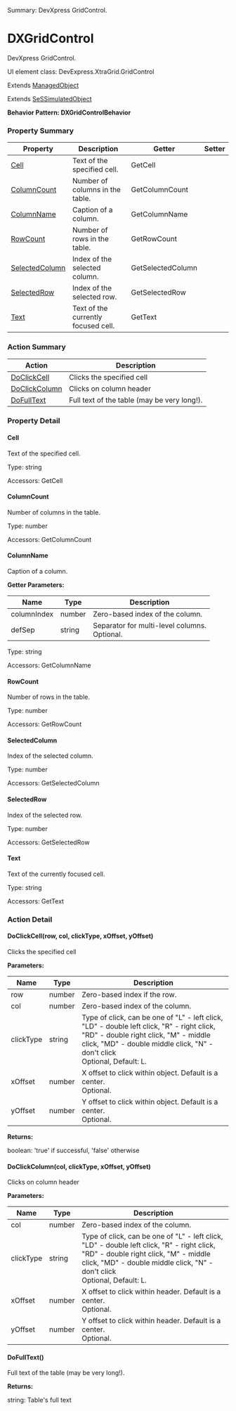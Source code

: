Summary: DevXpress GridControl.

# DXGridControl

DevXpress GridControl.
 
UI element class: DevExpress.XtraGrid.GridControl

Extends [ManagedObject](ManagedObject.md)

Extends [SeSSimulatedObject](SeSSimulatedObject.md)





**Behavior Pattern: DXGridControlBehavior**


<!-- ============================== property summary ========================== -->

	

### Property Summary

| **Property** | **Description** | **Getter** | **Setter** |
| ------------ | --------------- | ---------- | ---------- |
| [Cell](#Cell) | Text of the specified cell. | GetCell |  |
| [ColumnCount](#ColumnCount) | Number of columns in the table. | GetColumnCount |  |
| [ColumnName](#ColumnName) | Caption of a column. | GetColumnName |  |
| [RowCount](#RowCount) | Number of rows in the table. | GetRowCount |  |
| [SelectedColumn](#SelectedColumn) | Index of the selected column. | GetSelectedColumn |  |
| [SelectedRow](#SelectedRow) | Index of the selected row. | GetSelectedRow |  |
| [Text](#Text) | Text of the currently focused cell. | GetText |  |



	
<!-- ============================== action summary ========================== -->



### Action Summary

|  **Action** | **Description** | 
| ----------- | --------------- |
|	[DoClickCell](#DoClickCell) | Clicks the specified cell |
|	[DoClickColumn](#DoClickColumn) | Clicks on column header |
|	[DoFullText](#DoFullText) | Full text of the table (may be very long!). |




<!-- ============================== property detail ========================== -->
	
### Property Detail
		
<a name="Cell"></a>
#### Cell


Text of the specified cell.

			
	
			
Type: string
			
			
Accessors: GetCell
			
		
<a name="ColumnCount"></a>
#### ColumnCount


Number of columns in the table.

			
	
			
Type: number
			
			
Accessors: GetColumnCount
			
		
<a name="ColumnName"></a>
#### ColumnName


Caption of a column.

			
**Getter Parameters:**

| **Name** | **Type** | **Description** |
| -------- | -------- | --------------- |	
| columnIndex | number | Zero-based index of the column. |
| defSep | string | Separator for multi-level columns.<br>Optional. |


	
			
Type: string
			
			
Accessors: GetColumnName
			
		
<a name="RowCount"></a>
#### RowCount


Number of rows in the table.

			
	
			
Type: number
			
			
Accessors: GetRowCount
			
		
<a name="SelectedColumn"></a>
#### SelectedColumn


Index of the selected column.

			
	
			
Type: number
			
			
Accessors: GetSelectedColumn
			
		
<a name="SelectedRow"></a>
#### SelectedRow


Index of the selected row.

			
	
			
Type: number
			
			
Accessors: GetSelectedRow
			
		
<a name="Text"></a>
#### Text


Text of the currently focused cell.

			
	
			
Type: string
			
			
Accessors: GetText
			
		
	
	
<!-- ============================== action detail ========================== -->
	
### Action Detail
		
<a name="DoClickCell"></a>    
#### DoClickCell(row, col, clickType, xOffset, yOffset)

Clicks the specified cell


**Parameters:**

|	**Name** | **Type** | **Description** |
| ---------- | -------- | --------------- |
| row | number |	Zero-based index if the row. |
| col | number |	Zero-based index of the column. |
| clickType | string |	Type of click, can be one of "L" - left click, "LD" - double left click, "R" - right click, "RD" - double right click, "M" - middle click, "MD" - double middle click, "N" - don't click<br>Optional, Default: L. |
| xOffset | number |	X offset to click within object. Default is a center.<br>Optional. |
| yOffset | number |	Y offset to click within object. Default is a center.<br>Optional. |




**Returns:**

boolean: 'true' if successful, 'false' otherwise



<a name="see.also.dxgridcontrol.doclickcell"></a>

<a name="DoClickColumn"></a>    
#### DoClickColumn(col, clickType, xOffset, yOffset)

Clicks on column header


**Parameters:**

|	**Name** | **Type** | **Description** |
| ---------- | -------- | --------------- |
| col | number |	Zero-based index of the column. |
| clickType | string |	Type of click, can be one of "L" - left click, "LD" - double left click, "R" - right click, "RD" - double right click, "M" - middle click, "MD" - double middle click, "N" - don't click<br>Optional, Default: L. |
| xOffset | number |	X offset to click within header. Default is a center.<br>Optional. |
| yOffset | number |	Y offset to click within header. Default is a center.<br>Optional. |





<a name="see.also.dxgridcontrol.doclickcolumn"></a>

<a name="DoFullText"></a>    
#### DoFullText()

Full text of the table (may be very long!).




**Returns:**

string: Table's full text



<a name="see.also.dxgridcontrol.dofulltext"></a>

	

